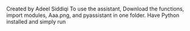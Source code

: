 Created by Adeel Siddiqi
To use the assistant, Download the functions, import modules, Aaa.png, and pyassistant in one folder. Have Python installed and simply run

